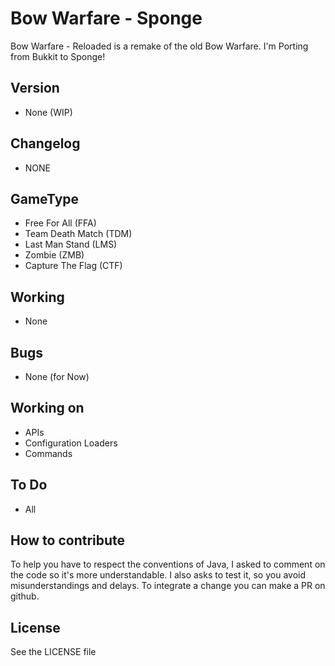 Bow Warfare - Sponge
=========

Bow Warfare - Reloaded is a remake of the old Bow Warfare.
I'm Porting from Bukkit to Sponge!

Version
----

 - None (WIP)

Changelog
----
 - NONE 
 
GameType
----
 - Free For All (FFA)
 - Team Death Match (TDM)
 - Last Man Stand (LMS)
 - Zombie (ZMB)
 - Capture The Flag (CTF)

Working
----
 - None

Bugs
----
 - None (for Now)

Working on
----
 - APIs
 - Configuration Loaders
 - Commands

To Do
----
 - All

How to contribute
----
To help you have to respect the conventions of Java, I asked to comment on the code so it's more understandable.
I also asks to test it, so you avoid misunderstandings and delays.
To integrate a change you can make a PR on github.

License
----
See the LICENSE file